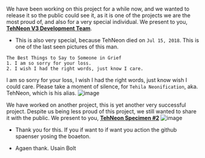 We have been working on this project for a while now, and we wanted to release it so the public could see it, as it is one of the projects we are the most proud of, and also for a very special individual. We present to you, [**TehNeon V3 Development Team**](https://forums.vape.gg/index.php?members/tehneon.729/).

- This is also very special, because TehNeon died on `Jul 15, 2018`. This is one of the last seen pictures of this man. 

```
The Best Things to Say to Someone in Grief
1. I am so sorry for your loss.
2. I wish I had the right words, just know I care.
```

I am so sorry for your loss, I wish I had the right words, just know wish I could care. Please take a moment of silence, for `Tehila Neonification`, aka. TehNeon, which is his alias.
![image](https://user-images.githubusercontent.com/96917554/149058631-c446f11f-f371-4494-82d3-91092fd517d8.png)

We have worked on another project, this is yet another very successful project. Despite us being less proud of this project, we still wanted to share it with the public. We present to you, [**TehNeon Specimen #2**](https://github.com/tehneon)
![image](https://user-images.githubusercontent.com/96917554/149058891-a459af39-83a0-4e48-aaae-e379ae62a062.png)

- Thank you for this. If you if want to if want you action the github spaenser yosing the boaeton.

- Agaen thank. Usain Bolt
